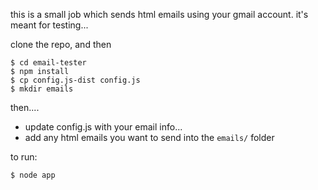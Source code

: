 this is a small job which sends html emails using your gmail account.  it's meant for testing...

clone the repo, and then

```
$ cd email-tester
$ npm install
$ cp config.js-dist config.js
$ mkdir emails
```

then....

- update config.js with your email info...
- add any html emails you want to send into the `emails/` folder

to run:
```
$ node app
```
